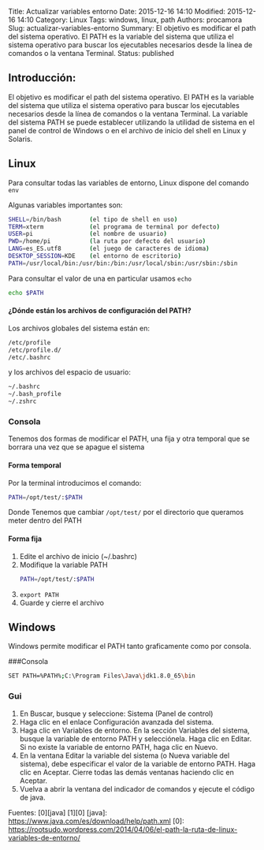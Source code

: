Title: Actualizar variables entorno
Date: 2015-12-16 14:10
Modified: 2015-12-16 14:10
Category: Linux
Tags: windows, linux, path
Authors: procamora
Slug: actualizar-variables-entorno
Summary: El objetivo es modificar el path del sistema operativo. El PATH es la variable del sistema que utiliza el sistema operativo para buscar los ejecutables necesarios desde la línea de comandos o la ventana Terminal.
Status: published


## Introducción:

El objetivo es modificar el path del sistema operativo.
El PATH es la variable del sistema que utiliza el sistema operativo para buscar los ejecutables necesarios desde la línea de comandos o la ventana Terminal.
La variable del sistema PATH se puede establecer utilizando la utilidad de sistema en el panel de control de Windows o en el archivo de inicio del shell en Linux y Solaris.


## Linux

Para consultar todas las variables de entorno, Linux dispone del comando `env`

Algunas variables importantes son:

```bash
SHELL=/bin/bash        (el tipo de shell en uso)
TERM=xterm             (el programa de terminal por defecto)
USER=pi                (el nombre de usuario)
PWD=/home/pi           (la ruta por defecto del usuario)
LANG=es_ES.utf8        (el juego de caracteres de idioma)
DESKTOP_SESSION=KDE    (el entorno de escritorio)
PATH=/usr/local/bin:/usr/bin:/bin:/usr/local/sbin:/usr/sbin:/sbin      (el PATH)
```

Para consultar el valor de una en particular usamos `echo`
```bash
echo $PATH
```

#### ¿Dónde están los archivos de configuración del PATH?

Los archivos globales del sistema están en:
```bash
/etc/profile
/etc/profile.d/
/etc/.bashrc
```

y los archivos del espacio de usuario:
```bash
~/.bashrc
~/.bash_profile
~/.zshrc
```


### Consola

Tenemos dos formas de modificar el PATH, una fija y otra temporal que se borrara una vez que se apague el sistema

#### Forma temporal

Por la terminal introducimos el comando:
```bash
PATH=/opt/test/:$PATH
```
Donde Tenemos que cambiar `/opt/test/` por el directorio que queramos meter dentro del PATH

#### Forma fija

1. Edite el archivo de inicio (~/.bashrc)
2. Modifique la variable PATH
    ```bash
    PATH=/opt/test/:$PATH
    ```
3. `export PATH`
4. Guarde y cierre el archivo


## Windows

Windows permite modificar el PATH tanto graficamente como por consola.


###Consola

```bash
SET PATH=%PATH%;C:\Program Files\Java\jdk1.8.0_65\bin
```

### Gui

1. En Buscar, busque y seleccione: Sistema (Panel de control)
2. Haga clic en el enlace Configuración avanzada del sistema.
3. Haga clic en Variables de entorno. En la sección Variables del sistema, busque la variable de entorno PATH y selecciónela. Haga clic en Editar. Si no existe la variable de entorno PATH, haga clic en Nuevo.
4. En la ventana Editar la variable del sistema (o Nueva variable del sistema), debe especificar el valor de la variable de entorno PATH. Haga clic en Aceptar. Cierre todas las demás ventanas haciendo clic en Aceptar.
5. Vuelva a abrir la ventana del indicador de comandos y ejecute el código de java.





Fuentes: [0][java] [1][0]
[java]: https://www.java.com/es/download/help/path.xml
[0]: https://rootsudo.wordpress.com/2014/04/06/el-path-la-ruta-de-linux-variables-de-entorno/
